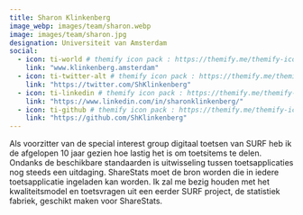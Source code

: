 ```yaml
---
title: Sharon Klinkenberg
image_webp: images/team/sharon.webp
image: images/team/sharon.jpg
designation: Universiteit van Amsterdam
social:
  - icon: ti-world # themify icon pack : https://themify.me/themify-icons
    link: "www.klinkenberg.amsterdam"
  - icon: ti-twitter-alt # themify icon pack : https://themify.me/themify-icons
    link: "https://twitter.com/ShKlinkenberg"
  - icon: ti-linkedin # themify icon pack : https://themify.me/themify-icons
    link: "https://www.linkedin.com/in/sharonklinkenberg/"
  - icon: ti-github # themify icon pack : https://themify.me/themify-icons
    link: "https://github.com/ShKlinkenberg"
---
```


Als voorzitter van de special interest group digitaal toetsen van SURF heb ik de afgelopen 10 jaar gezien hoe lastig het is om toetsitems te delen. Ondanks de beschikbare standaarden is uitwisseling tussen toetsapplicaties nog steeds een uitdaging. ShareStats moet de bron worden die in iedere toetsapplicatie ingeladen kan worden. Ik zal me bezig houden met het kwaliteitsmodel en toetsvragen uit een eerder SURF project, de statistiek fabriek, geschikt maken voor ShareStats.